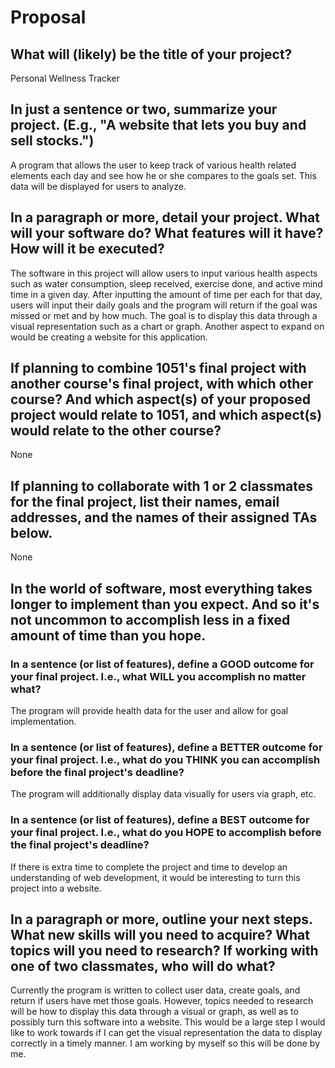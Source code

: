 # Proposal

## What will (likely) be the title of your project?

Personal Wellness Tracker 

## In just a sentence or two, summarize your project. (E.g., "A website that lets you buy and sell stocks.")

A program that allows the user to keep track of various health related elements each day and see how he or she compares to the goals set. This data will be displayed for users to analyze. 

## In a paragraph or more, detail your project. What will your software do? What features will it have? How will it be executed?

The software in this project will allow users to input various health aspects such as water consumption, sleep received, exercise done, and active mind time in a given day. After inputting the amount of time per each for that day, users will input their daily goals and the program will return if the goal was missed or met and by how much. The goal is to display this data through a visual representation such as a chart or graph. Another aspect to expand on would be creating a website for this application. 

## If planning to combine 1051's final project with another course's final project, with which other course? And which aspect(s) of your proposed project would relate to 1051, and which aspect(s) would relate to the other course?

None

## If planning to collaborate with 1 or 2 classmates for the final project, list their names, email addresses, and the names of their assigned TAs below.

None

## In the world of software, most everything takes longer to implement than you expect. And so it's not uncommon to accomplish less in a fixed amount of time than you hope.

### In a sentence (or list of features), define a GOOD outcome for your final project. I.e., what WILL you accomplish no matter what?

The program will provide health data for the user and allow for goal implementation.

### In a sentence (or list of features), define a BETTER outcome for your final project. I.e., what do you THINK you can accomplish before the final project's deadline?

The program will additionally display data visually for users via graph, etc.

### In a sentence (or list of features), define a BEST outcome for your final project. I.e., what do you HOPE to accomplish before the final project's deadline?

If there is extra time to complete the project and time to develop an understanding of web development, it would be interesting to turn this project into a website.

## In a paragraph or more, outline your next steps. What new skills will you need to acquire? What topics will you need to research? If working with one of two classmates, who will do what?

Currently the program is written to collect user data, create goals, and return if users have met those goals. However, topics needed to research will be how to display this data through a visual or graph, as well as to possibly turn this software into a website. This would be a large step I would like to work towards if I can get the visual representation the data to display correctly in a timely manner. I am working by myself so this will be done by me. 
